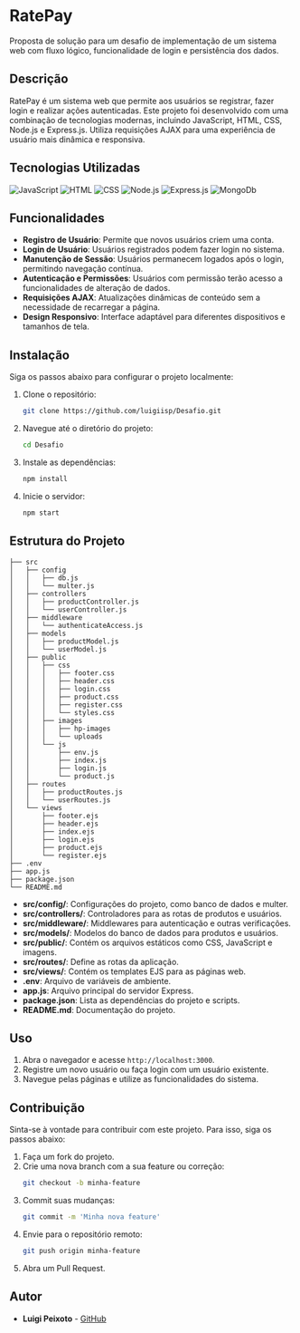 # RatePay

Proposta de solução para um desafio de implementação de um sistema web com fluxo lógico, funcionalidade de login e persistência dos dados.

## Descrição

RatePay é um sistema web que permite aos usuários se registrar, fazer login e realizar ações autenticadas. Este projeto foi desenvolvido com uma combinação de tecnologias modernas, incluindo JavaScript, HTML, CSS, Node.js e Express.js. Utiliza requisições AJAX para uma experiência de usuário mais dinâmica e responsiva.

## Tecnologias Utilizadas

 ![JavaScript](https://img.shields.io/badge/-JavaScript-F7DF1E?style=flat-square&logo=JavaScript&logoColor=black) ![HTML](https://img.shields.io/badge/-HTML5-E34F26?style=flat-square&logo=HTML5&logoColor=white) ![CSS](https://img.shields.io/badge/-CSS3-1572B6?style=flat-square&logo=CSS3&logoColor=white) ![Node.js](https://img.shields.io/badge/-Node.js-339933?style=flat-square&logo=Node.js&logoColor=white) ![Express.js](https://img.shields.io/badge/-Express.js-000000?style=flat-square&logo=Express&logoColor=white) ![MongoDb](https://img.shields.io/badge/-MongoDB-339933?style=flat-square&logo=MongoDB&logoColor=white)



## Funcionalidades

- **Registro de Usuário**: Permite que novos usuários criem uma conta.
- **Login de Usuário**: Usuários registrados podem fazer login no sistema.
- **Manutenção de Sessão**: Usuários permanecem logados após o login, permitindo navegação contínua.
- **Autenticação e Permissões**: Usuários com permissão terão acesso a funcionalidades de alteração de dados.
- **Requisições AJAX**: Atualizações dinâmicas de conteúdo sem a necessidade de recarregar a página.
- **Design Responsivo**: Interface adaptável para diferentes dispositivos e tamanhos de tela.

## Instalação

Siga os passos abaixo para configurar o projeto localmente:

1. Clone o repositório:
    ```bash
    git clone https://github.com/luigiisp/Desafio.git
    ```
2. Navegue até o diretório do projeto:
    ```bash
    cd Desafio
    ```
3. Instale as dependências:
    ```bash
    npm install
    ```
4. Inicie o servidor:
    ```bash
    npm start
    ```

## Estrutura do Projeto

    ├── src
    │   ├── config
    │   │   ├── db.js
    │   │   └── multer.js
    │   ├── controllers
    │   │   ├── productController.js
    │   │   └── userController.js
    │   ├── middleware
    │   │   └── authenticateAccess.js
    │   ├── models
    │   │   ├── productModel.js
    │   │   └── userModel.js
    │   ├── public
    │   │   ├── css
    │   │   │   ├── footer.css
    │   │   │   ├── header.css
    │   │   │   ├── login.css
    │   │   │   ├── product.css
    │   │   │   ├── register.css
    │   │   │   └── styles.css
    │   │   ├── images
    │   │   │   ├── hp-images
    │   │   │   └── uploads
    │   │   └── js
    │   │       ├── env.js
    │   │       ├── index.js
    │   │       ├── login.js
    │   │       └── product.js
    │   ├── routes
    │   │   ├── productRoutes.js
    │   │   └── userRoutes.js
    │   └── views
    │       ├── footer.ejs
    │       ├── header.ejs
    │       ├── index.ejs
    │       ├── login.ejs
    │       ├── product.ejs
    │       └── register.ejs
    ├── .env
    ├── app.js
    ├── package.json
    └── README.md

- **src/config/**: Configurações do projeto, como banco de dados e multer.
- **src/controllers/**: Controladores para as rotas de produtos e usuários.
- **src/middleware/**: Middlewares para autenticação e outras verificações.
- **src/models/**: Modelos do banco de dados para produtos e usuários.
- **src/public/**: Contém os arquivos estáticos como CSS, JavaScript e imagens.
- **src/routes/**: Define as rotas da aplicação.
- **src/views/**: Contém os templates EJS para as páginas web.
- **.env**: Arquivo de variáveis de ambiente.
- **app.js**: Arquivo principal do servidor Express.
- **package.json**: Lista as dependências do projeto e scripts.
- **README.md**: Documentação do projeto.

## Uso

1. Abra o navegador e acesse `http://localhost:3000`.
2. Registre um novo usuário ou faça login com um usuário existente.
3. Navegue pelas páginas e utilize as funcionalidades do sistema.

## Contribuição

Sinta-se à vontade para contribuir com este projeto. Para isso, siga os passos abaixo:

1. Faça um fork do projeto.
2. Crie uma nova branch com a sua feature ou correção:
    ```bash
    git checkout -b minha-feature
    ```
3. Commit suas mudanças:
    ```bash
    git commit -m 'Minha nova feature'
    ```
4. Envie para o repositório remoto:
    ```bash
    git push origin minha-feature
    ```
5. Abra um Pull Request.

## Autor

- **Luigi Peixoto** - [GitHub](https://github.com/luigiisp)
